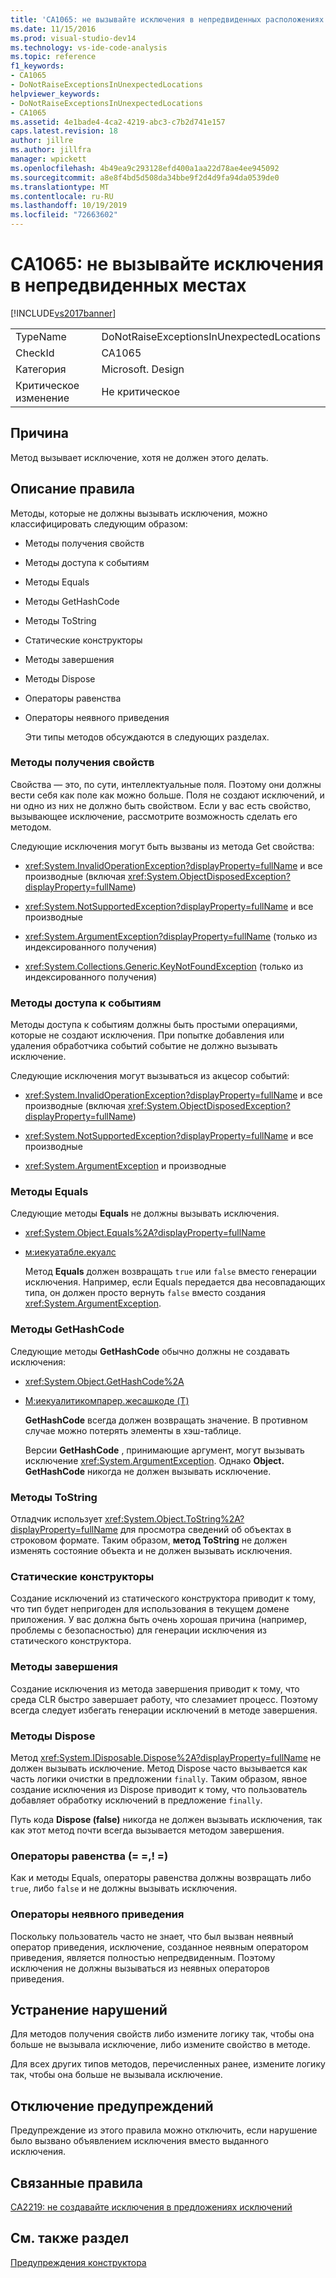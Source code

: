 ```yaml
---
title: 'CA1065: не вызывайте исключения в непредвиденных расположениях | Документация Майкрософт'
ms.date: 11/15/2016
ms.prod: visual-studio-dev14
ms.technology: vs-ide-code-analysis
ms.topic: reference
f1_keywords:
- CA1065
- DoNotRaiseExceptionsInUnexpectedLocations
helpviewer_keywords:
- DoNotRaiseExceptionsInUnexpectedLocations
- CA1065
ms.assetid: 4e1bade4-4ca2-4219-abc3-c7b2d741e157
caps.latest.revision: 18
author: jillre
ms.author: jillfra
manager: wpickett
ms.openlocfilehash: 4b49ea9c293128efd400a1aa22d78ae4ee945092
ms.sourcegitcommit: a8e8f4bd5d508da34bbe9f2d4d9fa94da0539de0
ms.translationtype: MT
ms.contentlocale: ru-RU
ms.lasthandoff: 10/19/2019
ms.locfileid: "72663602"
---
```

# <a name="ca1065-do-not-raise-exceptions-in-unexpected-locations"></a>CA1065: не вызывайте исключения в непредвиденных местах
[!INCLUDE[vs2017banner](../includes/vs2017banner.md)]

|||
|-|-|
|TypeName|DoNotRaiseExceptionsInUnexpectedLocations|
|CheckId|CA1065|
|Категория|Microsoft. Design|
|Критическое изменение|Не критическое|

## <a name="cause"></a>Причина
 Метод вызывает исключение, хотя не должен этого делать.

## <a name="rule-description"></a>Описание правила
 Методы, которые не должны вызывать исключения, можно классифицировать следующим образом:

- Методы получения свойств

- Методы доступа к событиям

- Методы Equals

- Методы GetHashCode

- Методы ToString

- Статические конструкторы

- Методы завершения

- Методы Dispose

- Операторы равенства

- Операторы неявного приведения

  Эти типы методов обсуждаются в следующих разделах.

### <a name="property-get-methods"></a>Методы получения свойств
 Свойства — это, по сути, интеллектуальные поля. Поэтому они должны вести себя как поле как можно больше. Поля не создают исключений, и ни одно из них не должно быть свойством. Если у вас есть свойство, вызывающее исключение, рассмотрите возможность сделать его методом.

 Следующие исключения могут быть вызваны из метода Get свойства:

- <xref:System.InvalidOperationException?displayProperty=fullName> и все производные (включая <xref:System.ObjectDisposedException?displayProperty=fullName>)

- <xref:System.NotSupportedException?displayProperty=fullName> и все производные

- <xref:System.ArgumentException?displayProperty=fullName> (только из индексированного получения)

- <xref:System.Collections.Generic.KeyNotFoundException> (только из индексированного получения)

### <a name="event-accessor-methods"></a>Методы доступа к событиям
 Методы доступа к событиям должны быть простыми операциями, которые не создают исключения. При попытке добавления или удаления обработчика событий событие не должно вызывать исключение.

 Следующие исключения могут вызываться из акцесор событий:

- <xref:System.InvalidOperationException?displayProperty=fullName> и все производные (включая <xref:System.ObjectDisposedException?displayProperty=fullName>)

- <xref:System.NotSupportedException?displayProperty=fullName> и все производные

- <xref:System.ArgumentException> и производные

### <a name="equals-methods"></a>Методы Equals
 Следующие методы **Equals** не должны вызывать исключения.

- <xref:System.Object.Equals%2A?displayProperty=fullName>

- [м:иекуатабле.екуалс](http://go.microsoft.com/fwlink/?LinkId=113472)

  Метод **Equals** должен возвращать `true` или `false` вместо генерации исключения. Например, если Equals передается два несовпадающих типа, он должен просто вернуть `false` вместо создания <xref:System.ArgumentException>.

### <a name="gethashcode-methods"></a>Методы GetHashCode
 Следующие методы **GetHashCode** обычно должны не создавать исключения:

- <xref:System.Object.GetHashCode%2A>

- [М:иекуалитикомпарер.жесашкоде (T)](http://go.microsoft.com/fwlink/?LinkId=113477)

  **GetHashCode** всегда должен возвращать значение. В противном случае можно потерять элементы в хэш-таблице.

  Версии **GetHashCode** , принимающие аргумент, могут вызывать исключение <xref:System.ArgumentException>. Однако **Object. GetHashCode** никогда не должен вызывать исключение.

### <a name="tostring-methods"></a>Методы ToString
 Отладчик использует <xref:System.Object.ToString%2A?displayProperty=fullName> для просмотра сведений об объектах в строковом формате. Таким образом, **метод ToString** не должен изменять состояние объекта и не должен вызывать исключения.

### <a name="static-constructors"></a>Статические конструкторы
 Создание исключений из статического конструктора приводит к тому, что тип будет непригоден для использования в текущем домене приложения. У вас должна быть очень хорошая причина (например, проблемы с безопасностью) для генерации исключения из статического конструктора.

### <a name="finalizers"></a>Методы завершения
 Создание исключения из метода завершения приводит к тому, что среда CLR быстро завершает работу, что слезамиет процесс. Поэтому всегда следует избегать генерации исключений в методе завершения.

### <a name="dispose-methods"></a>Методы Dispose
 Метод <xref:System.IDisposable.Dispose%2A?displayProperty=fullName> не должен вызывать исключение. Метод Dispose часто вызывается как часть логики очистки в предложении `finally`. Таким образом, явное создание исключения из Dispose приводит к тому, что пользователь добавляет обработку исключений в предложение `finally`.

 Путь кода **Dispose (false)** никогда не должен вызывать исключения, так как этот метод почти всегда вызывается методом завершения.

### <a name="equality-operators--"></a>Операторы равенства (= =,! =)
 Как и методы Equals, операторы равенства должны возвращать либо `true`, либо `false` и не должны вызывать исключения.

### <a name="implicit-cast-operators"></a>Операторы неявного приведения
 Поскольку пользователь часто не знает, что был вызван неявный оператор приведения, исключение, созданное неявным оператором приведения, является полностью непредвиденным. Поэтому исключения не должны вызываться из неявных операторов приведения.

## <a name="how-to-fix-violations"></a>Устранение нарушений
 Для методов получения свойств либо измените логику так, чтобы она больше не вызывала исключение, либо измените свойство в методе.

 Для всех других типов методов, перечисленных ранее, измените логику так, чтобы она больше не вызывала исключение.

## <a name="when-to-suppress-warnings"></a>Отключение предупреждений
 Предупреждение из этого правила можно отключить, если нарушение было вызвано объявлением исключения вместо выданного исключения.

## <a name="related-rules"></a>Связанные правила
 [CA2219: не создавайте исключения в предложениях исключений](../code-quality/ca2219-do-not-raise-exceptions-in-exception-clauses.md)

## <a name="see-also"></a>См. также раздел
 [Предупреждения конструктора](../code-quality/design-warnings.md)
